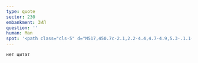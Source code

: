 ```yaml
---
type: quote
sector: 230
embankment: ЗИЛ
question: ''
human: Man
spot: '<path class="cls-5" d="M517,450.7c-2.1,2.2-4.4,4.7-4.9,5.3-.1.1-.1.2-.2.3l4.8-.7c8.9-1.2,18.1-2.5,27-3.9a81.54,81.54,0,0,0,13.8-3.3l-2.8-16.9-14.1-15C542.4,422.1,537.4,429,517,450.7Z"/><path class="cls-6" d="M506.6,451.7c-6.7,8.9-11.8,13.9,4.1,11.7,11.4-1.6,22.8-3.1,34.1-4.8a106.54,106.54,0,0,0,14.3-3.3l-1.9-6.7a86.86,86.86,0,0,1-13.4,3.1c-9,1.4-18.1,2.6-27,3.9l-4.8.7c.1-.1.1-.2.2-.3.5-.6,2.8-3.1,4.9-5.3,22.4-23.9,26.2-29.8,22.9-35.8l-6.1,3.4C535.5,422.1,508.9,448.7,506.6,451.7Z"/>'
---
```

`нет цитат`

